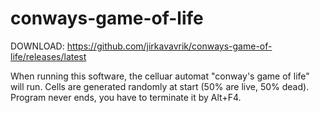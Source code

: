 # conways-game-of-life

DOWNLOAD: https://github.com/jirkavavrik/conways-game-of-life/releases/latest

When running this software, the celluar automat "conway's game of life" will run.
Cells are generated randomly at start (50% are live, 50% dead).
Program never ends, you have to terminate it by Alt+F4.
